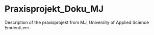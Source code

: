# Praxisprojekt_Doku_MJ
Description of the praxisprojekt from MJ, University of Applied Science Emden/Leer.
